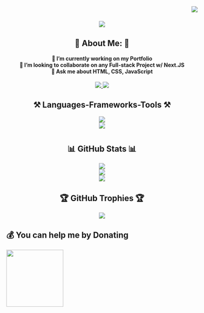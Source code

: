 <img align="right" src="https://visitor-badge.laobi.icu/badge?page_id=anirbandasdev.anirbandasdev"/>

<h1 align="center">
    <img src="https://readme-typing-svg.herokuapp.com/?font=Righteous&size=35&center=true&vCenter=true&width=500&height=70&duration=4000&lines=Hi+There!+👋;+I'm+Anirban+Das!;" />
</h1>
<h2 align="center">💫 About Me: 💫</h2>
<h4 align="center">🔭 I’m currently working on my Portfolio<br>👯 I’m looking to collaborate on any Full-stack Project w/ Next.JS<br>💬 Ask me about HTML, CSS, JavaScript</h4>

<div align="center"> 
  <a href="mailto:Anirbandas.developer@gmail.com">
    <img src="https://img.shields.io/badge/Gmail-333333?style=for-the-badge&logo=gmail&logoColor=red" />
  </a>
  <a href="https://www.linkedin.com/in/anirbandas-dev/" target="_blank">
    <img src="https://img.shields.io/badge/LinkedIn-0077B5?style=for-the-badge&logo=linkedin&logoColor=white" target="_blank" />
  </a>
  <!-- <a href="https://salesp07.github.io" target="_blank">
     <img src="https://img.shields.io/badge/Portfolio-FF5722?style=for-the-badge&logo=todoist&logoColor=white" target="_blank" /> 
  </a> -->
</div>

<h2 align="center">⚒️ Languages-Frameworks-Tools ⚒️</h2>
<p align="center">
  <a href="https://www.youtube.com/@ANIRBANGAMINGYT">
    <img src="https://skillicons.dev/icons?i=js,html,css,md,express,mongodb,nodejs,next,react,tailwind"/><br>
    <img src="https://skillicons.dev/icons?i=pr,ae,ps,ai,xd,figma,blender,vscode,discord,github,postman"/>
  </a>
</p>

<h1 align="center">
<h2 align="center">📊 GitHub Stats 📊</h2>
<p align="center">
<img src= "https://github-readme-stats.vercel.app/api/top-langs/?username=Anirbandasdev&theme=dark&hide_border=false&include_all_commits=false&count_private=false&layout=compact"/><br>
<img src= "https://github-readme-stats.vercel.app/api?username=anirbandasdev&show_icons=true&theme=radical"/><br>
<img src= "https://github-readme-streak-stats.herokuapp.com/?user=Anirbandasdev&theme=dark&hide_border=false"/><br>
</p>
</h1>

<h2 align="center">🏆 GitHub Trophies 🏆</h2>
<p align="center">
<img src= "https://github-profile-trophy.vercel.app/?username=Anirbandasdev&theme=radical&no-frame=false&no-bg=true&margin-w=4"/>
</p>

  ## 💰 You can help me by Donating
  <!-- [![]()](https://www.buymeacoffee.com/Anirbandas.dev)  -->
  <p>
    <a href="https://www.buymeacoffee.com/Anirbandas.dev">
        <img width="150" traget= "_blank" src= "https://uc80e5ba3058c2d15b2a77972a8b.previews.dropboxusercontent.com/p/thumb/AB_Nw6QrDEOZMrGc1UY-IkqzVlCCD9bSKuxGriXE0Qz1bakO495u6CjhXG6pUJbuTfwey6a1kIsd5Gmwk9Hq_znLrS_AhZNw-cmHw91REDPpwu1QMefjwQ41S3T2-0FCziS21lJYrKNRgboq8eRi6whmPNerBZvbYjWRfl8BpH32qrnKCkwrbP4EW_jliqyc9Fl_-vEP5Ye64DJSCdBduark7k1mmnKDLNDkW7Q4Obn7yJe-ohrXUFeSYkvkioLrxhrHzWrOkgtGTdA16jmdcFlyx64eotAuIwxCWE4MZKapUGwHh0TvYn9Uhb7q9E4SHBcX1HpSN7qQiZXkXGWB1CCs/p.png"/>
    </a>
  </p>

  
<!-- Proudly created with GPRM ( https://gprm.itsvg.in ) -->

<!-- [def]: https://img.shields.io/badge/Notion-%23000000.svg?style=for-the-badge&logo=notion&logoColor=white -->
